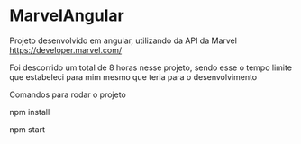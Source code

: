 # MarvelAngular
Projeto desenvolvido em angular, utilizando da API da Marvel https://developer.marvel.com/

Foi descorrido um total de 8 horas nesse projeto, sendo esse o tempo limite que estabeleci para mim mesmo que teria para o desenvolvimento

Comandos para rodar o projeto

npm install

npm start
